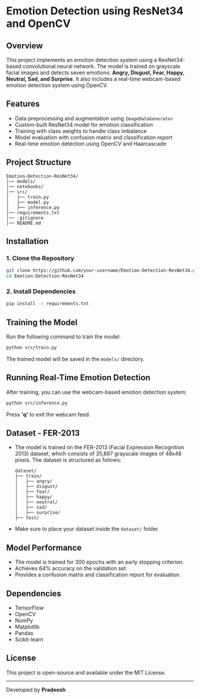 # Emotion Detection using ResNet34 and OpenCV

## Overview
This project implements an emotion detection system using a ResNet34-based convolutional neural network. The model is trained on grayscale facial images and detects seven emotions: **Angry, Disgust, Fear, Happy, Neutral, Sad, and Surprise**. It also includes a real-time webcam-based emotion detection system using OpenCV.

## Features
- Data preprocessing and augmentation using `ImageDataGenerator`
- Custom-built ResNet34 model for emotion classification
- Training with class weights to handle class imbalance
- Model evaluation with confusion matrix and classification report
- Real-time emotion detection using OpenCV and Haarcascade

## Project Structure
```
Emotion-Detection-ResNet34/
│── models/                        
│── notebooks/                     
│── src/                           
│   ├── train.py                   
│   ├── model.py                   
│   ├── inference.py
│── requirements.txt
│── .gitignore       
│── README.md                      

```

## Installation
### 1. Clone the Repository
```sh
git clone https://github.com/your-username/Emotion-Detection-ResNet34.git
cd Emotion-Detection-ResNet34
```

### 2. Install Dependencies
```sh
pip install -r requirements.txt
```

## Training the Model
Run the following command to train the model:
```sh
python src/train.py
```
The trained model will be saved in the `models/` directory.

## Running Real-Time Emotion Detection
After training, you can use the webcam-based emotion detection system:
```sh
python src/inference.py
```
Press **'q'** to exit the webcam feed.

## Dataset - FER-2013
- The model is trained on the FER-2013 (Facial Expression Recognition 2013) dataset, which consists of 35,887 grayscale images of 48x48 pixels. The dataset is structured as follows:
  ```
  dataset/
  ├── train/
  │   ├── angry/
  │   ├── disgust/
  │   ├── fear/
  │   ├── happy/
  │   ├── neutral/
  │   ├── sad/
  │   ├── surprise/
  ├── test/
  ```
- Make sure to place your dataset inside the `dataset/` folder.

## Model Performance
- The model is trained for 300 epochs with an early stopping criterion.
- Achieves 64% accuracy on the validation set.
- Provides a confusion matrix and classification report for evaluation.

## Dependencies
- TensorFlow
- OpenCV
- NumPy
- Matplotlib
- Pandas
- Scikit-learn


## License
This project is open-source and available under the MIT License.

---
Developed by **Pradeesh**

